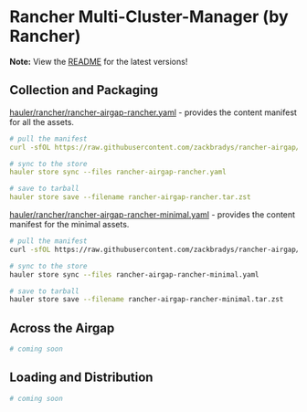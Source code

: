 # Rancher Multi-Cluster-Manager (by Rancher)

**Note:** View the [README](https://github.com/zackbradys/rancher-airgap/blob/main/README.md) for the latest versions!

## Collection and Packaging

[hauler/rancher/rancher-airgap-rancher.yaml](https://github.com/zackbradys/rancher-airgap/blob/main/hauler/rancher/rancher-airgap-rancher.yaml) - provides the content manifest for all the assets.

```yaml
# pull the manifest
curl -sfOL https://raw.githubusercontent.com/zackbradys/rancher-airgap/main/hauler/rancher/rancher-airgap-rancher.yaml

# sync to the store
hauler store sync --files rancher-airgap-rancher.yaml

# save to tarball
hauler store save --filename rancher-airgap-rancher.tar.zst
```

[hauler/rancher/rancher-airgap-rancher-minimal.yaml](https://github.com/zackbradys/rancher-airgap/blob/main/hauler/rancher/rancher-airgap-rancher-minimal.yaml) - provides the content manifest for the minimal assets.


```bash
# pull the manifest
curl -sfOL https://raw.githubusercontent.com/zackbradys/rancher-airgap/main/hauler/rancher/rancher-airgap-rancher-minimal.yaml

# sync to the store
hauler store sync --files rancher-airgap-rancher-minimal.yaml

# save to tarball
hauler store save --filename rancher-airgap-rancher-minimal.tar.zst
```

## Across the Airgap

```bash
# coming soon
```

## Loading and Distribution

```bash
# coming soon
```